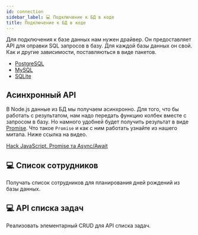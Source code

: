 ```yaml
---
id: connection
sidebar_label: 💻 Подключение к БД в коде
title: Подключение к БД в коде
---
```


Для подключения к базе данных нам нужен драйвер. Он предоставляет API для оправки SQL запросов в базу. Для каждой базы данных он свой. Как и другие зависимости, поставляються в виде пакетов. 

* [PostgreSQL](https://node-postgres.com/) 
* [MySQL](https://www.npmjs.com/package/mysql2) 
* [SQLite](https://www.npmjs.com/package/sqlite3) 

## Асинхронный API
В Node.js данные из БД мы получаем асинхронно. Для того, что бы работать с результатом, нам надо передать функцию колбек вместе с запросом в базу. Но намного удобней будет получить  результат в виде [Promise](https://developer.mozilla.org/en-US/docs/Web/JavaScript/Reference/Global_Objects/Promise). Что такое `Promise` и как с ним работать узнайте из нашего митапа. Ниже ссылка на видео. 

[Hack JavaScript. Promise та Async/Await](https://youtu.be/KFpUbJk1GuY)

## 💻 Список сотрудников
Получать список сотрудников для планирования дней рождений из базы данных.

## 💻 API списка задач
Реализовать элементарный CRUD для API списка задач. 

